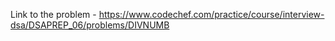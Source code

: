 Link to the problem - https://www.codechef.com/practice/course/interview-dsa/DSAPREP_06/problems/DIVNUMB
